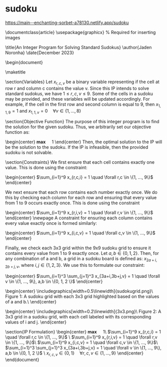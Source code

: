 # sudoku
https://main--enchanting-sorbet-a78130.netlify.app/sudoku

\documentclass{article}
\usepackage{graphicx} % Required for inserting images

\title{An Integer Program for Solving Standard Sudokus}
\author{Jaden Noronha}
\date{December 2023}

\begin{document}

\maketitle

\section{Variables}
Let $x_{r,c,v}$ be a binary variable representing if the cell at row r and column c contains the value v. Since this IP intends to solve standard sudokus, we have $1 \leq r, c, v \leq 9$. Some of the cells in a sudoku may be provided, and these variables will be updated accordingly. For example, if the cell in the first row and second column is equal to 9, then $x_{1,1,9} = 1$ and $x_{1,1,v} = 0 \quad \forall v \in \{1,...,8\}$

\section{Objective Function}
The purpose of this integer program is to find the solution for the given sudoku. Thus, we arbitrarily set our objective function as: 

\begin{center}
$\textbf{max } \quad 1$
\end{center}
Then, the optimal solution to the IP will be the solution to the sudoku. If the IP is infeasible, then the provided sudoku is not solvable.

\section{Constraints}
We first ensure that each cell contains exactly one value. This is done using the constraint:

\begin{center}
$\sum_{i=1}^9 x_{r,c,i} = 1 \quad \forall r,c \in \{1, ..., 9\}$ 
\end{center}

We next ensure that each row contains each number exactly once. We do this by checking each column for each row and ensuring that every value from 1 to 9 occurs exactly once. This is done using the constraint 

\begin{center}
$\sum_{i=1}^9 x_{r,i,v} = 1 \quad \forall r,v \in \{1, ..., 9\}$
\end{center}
\newpage
A constraint for ensuring each column contains every value exactly once is formed similarly: 

\begin{center}
$\sum_{i=1}^9 x_{i,c,v} = 1 \quad \forall c,v \in \{1, ..., 9\}$
\end{center}

Finally, we check each 3x3 grid within the 9x9 sudoku grid to ensure it contains every value from 1 to 9 exactly once. Let $a,b \in \{0, 1, 2 \}$. Then, for any combination of a and b, a grid in a sudoku board is defined as: $x_{2a+i, 2b+j, v}$, where $i,j \in \{1,2,3\}$. We use this to formulate our constraint:

\begin{center}
$\sum_{i=1}^3 \sum_{j=1}^3 x_{3a+i,3b+j,v} = 1 \quad \forall v \in \{1, ..., 9\}, a,b \in \{0, 1, 2 \}$
\end{center}


\begin{center}
    \includegraphics[width=0.5\linewidth]{sudokugrid.png}\\
    Figure 1: A sudoku grid with each 3x3 grid highlighted based on the values of a and b.\\
\end{center}

\begin{center}
    \includegraphics[width=0.2\linewidth]{3x3.png}\\
    Figure 2: A 3x3 grid in a sudoku grid, with each cell labeled with its corresponding values of i and j.
\end{center}

\section{IP Formulation}
\begin{center}
$\textbf{max } \quad 1$\\
$\sum_{i=1}^9 x_{r,c,i} = 1 \quad \forall r,c \in \{1, ..., 9\}$ \\
$\sum_{i=1}^9 x_{r,i,v} = 1 \quad \forall r,v \in \{1, ..., 9\}$\\
$\sum_{i=1}^9 x_{i,c,v} = 1 \quad \forall c,v \in \{1, ..., 9\}$\\
$\sum_{i=1}^3 \sum_{j=1}^3 x_{3a+i,3b+j,v} = 1 \quad \forall v \in \{1, ..., 9\}, a,b \in \{0, 1, 2 \}$ \\
$x_{r,c,v} \in \{0,1\} \quad \forall r,c,v \in \{1,...,9\}$
\end{center}
\end{document}
